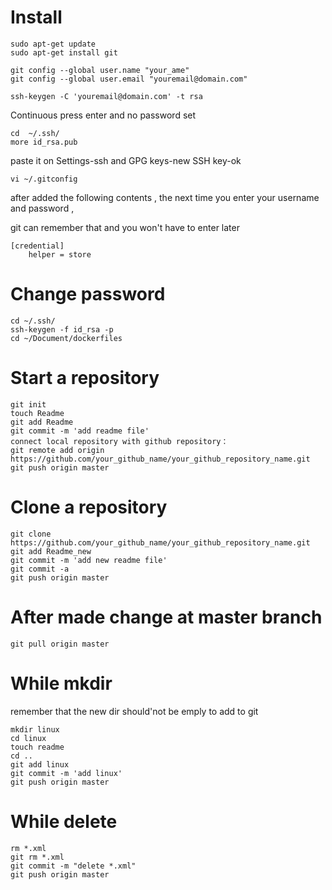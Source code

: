 # Install
```
sudo apt-get update 
sudo apt-get install git

git config --global user.name "your_ame"  
git config --global user.email "youremail@domain.com"

ssh-keygen -C 'youremail@domain.com' -t rsa
```

Continuous press enter and no password set
```
cd  ~/.ssh/
more id_rsa.pub
```

paste it on Settings-ssh and GPG keys-new SSH key-ok
```
vi ~/.gitconfig
```

after added the following contents , the next time you enter your username and password  ,

git can remember that and you won't have to enter later
```
[credential]
    helper = store
```

# Change password
```
cd ~/.ssh/
ssh-keygen -f id_rsa -p
cd ~/Document/dockerfiles
```

# Start a repository
```
git init
touch Readme
git add Readme
git commit -m 'add readme file'
connect local repository with github repository：
git remote add origin https://github.com/your_github_name/your_github_repository_name.git
git push origin master
```

# Clone a repository
```
git clone https://github.com/your_github_name/your_github_repository_name.git
git add Readme_new
git commit -m 'add new readme file'
git commit -a
git push origin master
```

# After made change at master branch
```
git pull origin master
```

# While mkdir 
remember that the new dir should'not be emply to add to git
```
mkdir linux
cd linux
touch readme
cd ..
git add linux
git commit -m 'add linux'
git push origin master
```

# While delete
```
rm *.xml
git rm *.xml
git commit -m "delete *.xml"
git push origin master
```
